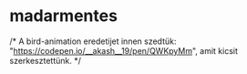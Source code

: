 # madarmentes

/* A bird-animation eredetijet innen szedtük: "https://codepen.io/__akash__19/pen/QWKpyMm", amit kicsit szerkesztettünk. */
